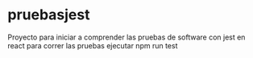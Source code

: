 # pruebasjest
Proyecto para iniciar a comprender las pruebas de software con jest en react
para correr las pruebas ejecutar 
npm run test
